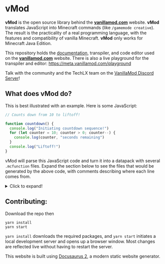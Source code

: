 # vMod

**vMod** is the open source library behind the [**vanillamod.com**](https://www.vanillamod.com/) website. **vMod** translates JavaScript into Minecraft commands (like `/gamemode creative`). The result is the practicality of a real programming language, with the features and compatibility of vanilla Minecraft. **vMod** only works for Minecraft Java Edition.

This repository holds the [documentation](https://meta.vanillamod.com/docs/), transpiler, and code editor used on the [**vanillamod.com**](https://www.vanillamod.com/) website. There is also a live playground for the transpiler and editor: https://meta.vanillamod.com/playground

Talk with the community and the TechLX team on the [VanillaMod Discord Server](https://discord.gg/WPMCMjy)!

## What does vMod do?

This is best illustrated with an example. Here is some JavaScript:

```javascript
// Counts down from 10 to liftoff!

function countdown() {
  console.log("Initiating countdown sequence!")
  for (let counter = 10; counter > 0; counter--) {
    console.log(counter, "seconds remaining")
  }
  console.log("Liftoff!")
}
```

vMod will parse this JavaScript code and turn it into a datapack with several `.mcfunction` files. Expand the section below to see the files that would be generated by the above code, with comments describing where each line comes from.

<details>
  <summary>Click to expand!</summary>
  
  #### The body of `countdown()`

  ```mcfunction 
  # File - ./PACK_NAME/data/v_mod_playground/functions/countdown/main.mcfunction

  # First console.log
  tellraw @p ["","Initiating countdown sequence!"," "]
  # Initialize the "counter" variable
  function v_mod_playground:countdown/line0005_for-loop/init
  # Check the for loop condition (counter > 0)
  execute store success score @s vMod_LastSuccess if score @e[tag=vMod-v_mod_playground-var-counter-line-5-column-7,limit=1] vMod_Variable matches 1..
  # If the condition passes, run the body of the for loop
  execute if entity @s[scores={vMod_LastSuccess=1..}] run function v_mod_playground:countdown/line0005_for-loop/body
  # Delete the variable "counter" created by the for loop
  kill @e[tag=v_mod_playground.countdown.line0005_for-loop-depth-1]
  # Last console.log
  tellraw @p ["","Liftoff!"," "]
  ```

  #### Initializing the variable `counter`

  ```mcfunction
  # File - ./PACK_NAME/data/v_mod_playground/functions/countdown/line0005_for-loop/init.mcfunction

  # Create an entity to hold the value of "counter"
  summon minecraft:area_effect_cloud ~ ~ ~ {CustomName:"\"int-counter\"",NoGravity:1b,Duration:2147483647,Tags:["vMod-v_mod_playground","v_mod_playground.countdown.line0005_for-loop-depth-1","vMod-v_mod_playground-var-counter-line-5-column-7"]}
  # Set "counter" to 10
  scoreboard players set @e[tag=vMod-v_mod_playground-var-counter-line-5-column-7] vMod_Variable 10
  ```

  #### The body of the for loop

  ```mcfunction
  # File - ./PACK_NAME/data/v_mod_playground/functions/countdown/line0005_for-loop/body.mcfunction

  # Log the value of "counter" followed by the string "seconds remaining"
  tellraw @p ["",{"score":{"name":"@e[tag=vMod-v_mod_playground-var-counter-line-5-column-7]","objective":"vMod_Variable"}}," ","seconds remaining"," "]
  # Subtract 1 from the value of "counter" (as specified in the for loop)
  scoreboard players remove @e[tag=vMod-v_mod_playground-var-counter-line-5-column-7] vMod_Variable 1
  # Check the for loop condition (counter > 0)
  execute store success score @s vMod_LastSuccess if score @e[tag=vMod-v_mod_playground-var-counter-line-5-column-7,limit=1] vMod_Variable matches 1..
  # If the condition passes, run the body of the for loop
  execute if entity @s[scores={vMod_LastSuccess=1..}] run function v_mod_playground:countdown/line0005_for-loop/body
  ```
</details>

## Contributing:

Download the repo then

```console
yarn install
yarn start
```

`yarn install` downloads the required packages, and `yarn start` initiates a local development server and opens up a browser window. Most changes are reflected live without having to restart the server.

This website is built using [Docusaurus 2](https://v2.docusaurus.io/), a modern static website generator.
